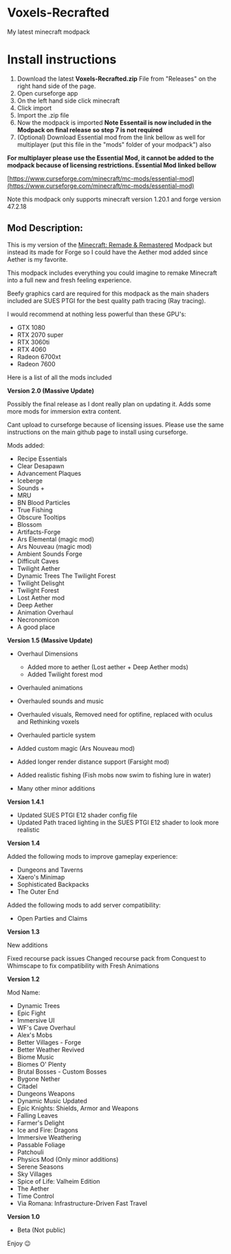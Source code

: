 # Voxels-Recrafted
My latest minecraft modpack

# Install instructions

1. Download the latest **Voxels-Recrafted.zip** File from "Releases" on the right hand side of the page.
2. Open curseforge app
3. On the left hand side click minecraft
4. Click import
5. Import the .zip file
6. Now the modpack is imported
 **Note Essentail is now included in the Modpack on final release so step 7 is not required**  
7. (Optional) Download Essential mod from the link bellow as well for multiplayer (put this file in the "mods" folder of your modpack") also

**For multiplayer please use the Essential Mod, it cannot be added to the modpack because of licensing restrictions. Essential Mod linked bellow**

[https://www.curseforge.com/minecraft/mc-mods/essential-mod](https://www.curseforge.com/minecraft/mc-mods/essential-mod)

Note this modpack only supports minecraft version 1.20.1 and forge version 47.2.18

**Mod Description:**
--------------------

This is my version of the [Minecraft: Remade & Remastered](https://www.youtube.com/watch?v=--ZpBg1Chts&pp=ygUhbWluZWNyYWZ0IHJlbWFrZSBtb2RwYWNrIG1vZHJpbnRo) Modpack but instead its made for Forge so I could have the Aether mod added since Aether is my favorite.

This modpack includes everything you could imagine to remake Minecraft into a full new and fresh feeling experience.

Beefy graphics card are required for this modpack as the main shaders included are SUES PTGI for the best quality path tracing (Ray tracing).

I would recommend at nothing less powerful than these GPU's:

*   GTX 1080
*   RTX 2070 super
*   RTX 3060ti
*   RTX 4060
*   Radeon 6700xt
*   Radeon 7600

Here is a list of all the mods included

**__Version 2.0__ (Massive Update)**

Possibly the final release as I dont really plan on updating it. Adds some more mods for immersion extra content. 

Cant upload to curseforge because of licensing issues. Please use the same instructions on the main github page to install using curseforge. 

Mods added:
- Recipe Essentials
- Clear Desapawn
- Advancement Plaques
- Iceberge
- Sounds +
- MRU
- BN Blood Particles
- True Fishing
- Obscure Tooltips
- Blossom
- Artifacts-Forge
- Ars Elemental (magic mod)
- Ars Nouveau (magic mod)
- Ambient Sounds Forge
- Difficult Caves
- Twilight Aether
- Dynamic Trees The Twilight Forest
- Twilight Delisght
- Twilight Forest
- Lost Aether mod
- Deep Aether
- Animation Overhaul
- Necronomicon
- A good place

**__Version 1.5__ (Massive Update)**

- Overhaul Dimensions 
  - Added more to aether (Lost aether + Deep Aether mods)
  - Added Twilight forest mod
- Overhauled animations
- Overhauled sounds and music
- Overhauled visuals, Removed need for optifine, replaced with oculus and Rethinking voxels
- Overhauled particle system

- Added custom magic (Ars Nouveau mod)
- Added longer render distance support (Farsight mod)
- Added realistic fishing (Fish mobs now swim to fishing lure in water)
- Many other minor additions

**__Version 1.4.1__**

- Updated SUES PTGI E12 shader config file
- Updated Path traced lighting in the SUES PTGI E12 shader to look more realistic

**__Version 1.4__**

Added the following mods to improve gameplay experience:

- Dungeons and Taverns
- Xaero's Minimap
- Sophisticated Backpacks
- The Outer End

Added the following mods to add server compatibility:

- Open Parties and Claims

**__Version 1.3__**

New additions

Fixed recourse pack issues
Changed recourse pack from Conquest to Whimscape to fix compatibility with Fresh Animations

**__Version 1.2__**

Mod Name:

*   Dynamic Trees
*   Epic Fight
*   Immersive UI
*   WF's Cave Overhaul
*   Alex's Mobs
*   Better Villages - Forge
*   Better Weather Revived
*   Biome Music
*   Biomes O' Plenty
*   Brutal Bosses - Custom Bosses
*   Bygone Nether
*   Citadel
*   Dungeons Weapons
*   Dynamic Music Updated
*   Epic Knights: Shields, Armor and Weapons
*   Falling Leaves
*   Farmer's Delight
*   Ice and Fire: Dragons
*   Immersive Weathering
*   Passable Foliage
*   Patchouli
*   Physics Mod (Only minor additions)
*   Serene Seasons
*   Sky Villages
*   Spice of Life: Valheim Edition
*   The Aether
*   Time Control
*   Via Romana: Infrastructure-Driven Fast Travel

**__Version 1.0__**

*   Beta (Not public)

Enjoy 😉

